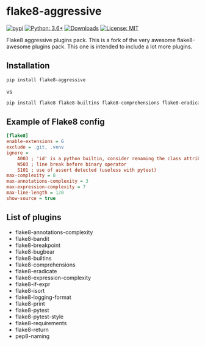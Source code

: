 # flake8-aggressive

[![pypi](https://badge.fury.io/py/flake8-aggressive.svg)](https://pypi.org/project/flake8-awesome)
[![Python: 3.6+](https://img.shields.io/badge/Python-3.6+-blue.svg)](https://pypi.org/project/flake8-aggressive)
[![Downloads](https://img.shields.io/pypi/dm/flake8-awesome.svg)](https://pypistats.org/packages/flake8-aggressive)
[![License: MIT](https://img.shields.io/badge/License-MIT-green.svg)](https://en.wikipedia.org/wiki/MIT_License)

Flake8 aggressive plugins pack. This is a fork of the very awesome flake8-awesome plugins pack. This one is intended to
include a lot more plugins.

## Installation

```bash
pip install flake8-aggressive
```

vs

```bash
pip install flake8 flake8-builtins flake8-comprehensions flake8-eradicate # etc.
```

## Example of Flake8 config

```ini
[flake8]
enable-extensions = G
exclude = .git, .venv
ignore =
    A003 ; 'id' is a python builtin, consider renaming the class attribute
    W503 ; line break before binary operator
    S101 ; use of assert detected (useless with pytest)
max-complexity = 8
max-annotations-complexity = 3
max-expression-complexity = 7
max-line-length = 120
show-source = true
```

## List of plugins

* flake8-annotations-complexity
* flake8-bandit
* flake8-breakpoint
* flake8-bugbear
* flake8-builtins
* flake8-comprehensions
* flake8-eradicate
* flake8-expression-complexity
* flake8-if-expr
* flake8-isort
* flake8-logging-format
* flake8-print
* flake8-pytest
* flake8-pytest-style
* flake8-requirements
* flake8-return
* pep8-naming
